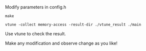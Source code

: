 Modify parameters in config.h

`make`

`vtune -collect memory-access -result-dir ./vtune_result ./main`

Use vtune to check the result.

Make any modification and observe change as you like!